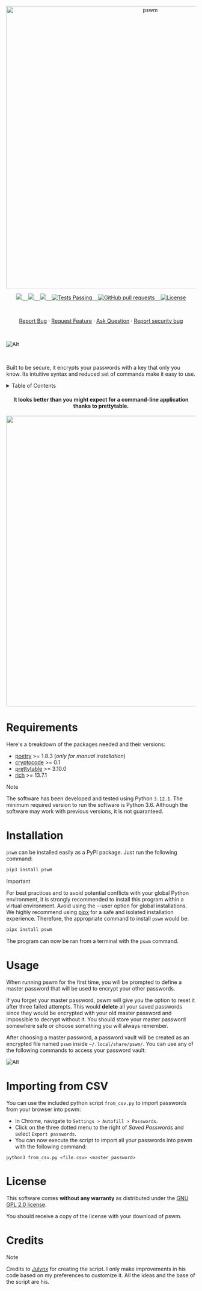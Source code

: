 <p align="center"><img width="750" src="https://i.imgur.com/IqHqajs.png" alt="pswm"></p>

<p align="center">
    <a href="https://github.com/YisusChrist/pswm/issues">
        <img src="https://img.shields.io/github/issues/YisusChrist/pswm?color=171b20&label=Issues%20%20&logo=gnubash&labelColor=e05f65&logoColor=ffffff">&nbsp;&nbsp;&nbsp;
    </a>
    <a href="https://github.com/YisusChrist/pswm/forks">
        <img src="https://img.shields.io/github/forks/YisusChrist/pswm?color=171b20&label=Forks%20%20&logo=git&labelColor=f1cf8a&logoColor=ffffff">&nbsp;&nbsp;&nbsp;
    </a>
    <a href="https://github.com/YisusChrist/pswm/stargazers">
        <img src="https://img.shields.io/github/stars/YisusChrist/pswm?color=171b20&label=Stargazers&logo=octicon-star&labelColor=70a5eb">&nbsp;&nbsp;&nbsp;
    </a>
    <a href="https://github.com/YisusChrist/pswm/actions">
        <img alt="Tests Passing" src="https://github.com/YisusChrist/pswm/actions/workflows/github-code-scanning/codeql/badge.svg">&nbsp;&nbsp;&nbsp;
    </a>
    <a href="https://github.com/YisusChrist/pswm/pulls">
        <img alt="GitHub pull requests" src="https://img.shields.io/github/issues-pr/YisusChrist/pswm?color=0088ff">&nbsp;&nbsp;&nbsp;
    </a>
    <a href="https://opensource.org/license/gpl-2-0/">
        <img alt="License" src="https://img.shields.io/github/license/YisusChrist/pswm?color=0088ff">
    </a>
</p>

<br>

<p align="center">
    <a href="https://github.com/YisusChrist/pswm/issues/new?assignees=YisusChrist&labels=bug&projects=&template=bug_report.yml">Report Bug</a>
    ·
    <a href="https://github.com/YisusChrist/pswm/issues/new?assignees=YisusChrist&labels=feature&projects=&template=feature_request.yml">Request Feature</a>
    ·
    <a href="https://github.com/YisusChrist/pswm/issues/new?assignees=YisusChrist&labels=question&projects=&template=question.yml">Ask Question</a>
    ·
    <a href="https://github.com/YisusChrist/pswm/security/policy#reporting-a-vulnerability">Report security bug</a>
</p>

<br>

![Alt](https://repobeats.axiom.co/api/embed/d555a3fbabf737a912e20f8bef93fe9285e76417.svg "Repobeats analytics image")

<br>

Built to be secure, it encrypts your passwords with a key that only you know. Its intuitive syntax and reduced set of commands make it easy to use.

<details>
<summary>Table of Contents</summary>

- [Requirements](#requirements)
- [Installation](#installation)
- [Usage](#usage)
- [Importing from CSV](#importing-from-csv)
- [License](#license)
- [Credits](#credits)

</details>

<h4 align="center">
  It looks better than you might expect for a command-line application thanks to prettytable.
</h4>
<p align="center">
  <img width="772" src="https://i.imgur.com/Ie5UCvX.png" />
</p>

# Requirements

Here's a breakdown of the packages needed and their versions:

- [poetry](https://pypi.org/project/poetry) >= 1.8.3 (_only for manual installation_)
- [cryptocode](https://pypi.org/project/cryptocode) >= 0.1
- [prettytable](https://pypi.org/project/prettytable) >= 3.10.0
- [rich](https://pypi.org/project/rich) >= 13.7.1

> [!NOTE]
> The software has been developed and tested using Python `3.12.1`. The minimum required version to run the software is Python 3.6. Although the software may work with previous versions, it is not guaranteed.

# Installation

`pswm` can be installed easily as a PyPI package. Just run the following command:

```bash
pip3 install pswm
```

> [!IMPORTANT]
> For best practices and to avoid potential conflicts with your global Python environment, it is strongly recommended to install this program within a virtual environment. Avoid using the --user option for global installations. We highly recommend using [pipx](https://pypi.org/project/pipx) for a safe and isolated installation experience. Therefore, the appropriate command to install `pswm` would be:
>
> ```bash
> pipx install pswm
> ```

The program can now be ran from a terminal with the `pswm` command.

# Usage

When running pswm for the first time, you will be prompted to define a master password that will be used to encrypt your other passwords.

If you forget your master password, pswm will give you the option to reset it after three failed attempts. This would **delete** all your saved passwords since they would be encrypted with your old master password and impossible to decrypt without it. You should store your master password somewhere safe or choose something you will always remember.

After choosing a master password, a password vault will be created as an encrypted file named `pswm` inside `~/.local/share/pswm/`.
You can use any of the following commands to access your password vault:

![Alt](https://i.imgur.com/9CiNNiz.png "pswm commands")

# Importing from CSV

You can use the included python script `from_csv.py` to import passwords from your browser into pswm:

- In Chrome, navigate to `Settings > Autofill > Passwords`.
- Click on the three dotted menu to the right of _Saved Passwords_ and select `Export passwords`.
- You can now execute the script to import all your passwords into pswm with the following command:

```
python3 from_csv.py <file.csv> <master_password>
```

# License

This software comes **without any warranty** as distributed under the [GNU GPL 2.0 license](https://www.gnu.org/licenses/old-licenses/gpl-2.0-standalone.html).

You should receive a copy of the license with your download of pswm.

# Credits

> [!NOTE]
> Credits to [Julynx](https://github.com/Julynx) for creating the script. I only make improvements in his code based on my preferences to customize it. All the ideas and the base of the script are his.
